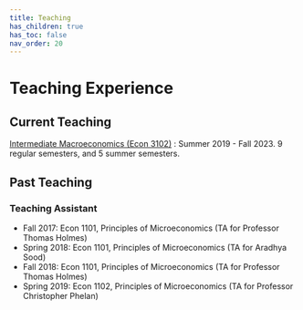 ```yaml
---
title: Teaching
has_children: true
has_toc: false
nav_order: 20
---
```


# Teaching Experience


## Current Teaching


[Intermediate Macroeconomics (Econ 3102)](./teaching/3102)
: Summer 2019 - Fall 2023. 9 regular semesters, and 5 summer semesters.




## Past Teaching

### Teaching Assistant

- Fall 2017: Econ 1101, Principles of Microeconomics (TA for Professor Thomas Holmes)
- Spring 2018: Econ 1101, Principles of Microeconomics (TA for Aradhya Sood)
- Fall 2018: Econ 1101, Principles of Microeconomics (TA for Professor Thomas Holmes)
- Spring 2019: Econ 1102, Principles of Microeconomics (TA for Professor Christopher Phelan)





<!--TODO: Mean evaluations-->




<!--## Notes from Students-->

